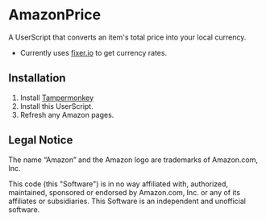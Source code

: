 # AmazonPrice

A UserScript that converts an item's total price into your local currency.

* Currently uses [fixer.io](https://fixer.io/) to get currency rates.

## Installation

1. Install [Tampermonkey](http://tampermonkey.net/)
1. Install this UserScript.
1. Refresh any Amazon pages.

## Legal Notice

The name “Amazon” and the Amazon logo are trademarks of Amazon.com, Inc.

This code (this "Software") is in no way affiliated with, authorized, maintained, sponsored or endorsed by Amazon.com, Inc. or any of its affiliates or subsidiaries. This Software is an independent and unofficial software.
